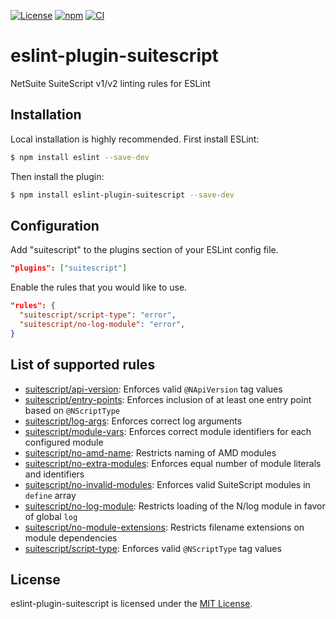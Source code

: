 [![License][license-img]][license-link]
[![npm][npm-img]][npm-link]
[![CI][ci-img]][ci-link]

# eslint-plugin-suitescript

NetSuite SuiteScript v1/v2 linting rules for ESLint

## Installation

Local installation is highly recommended. First install ESLint:

```sh
$ npm install eslint --save-dev
```

Then install the plugin:

```sh
$ npm install eslint-plugin-suitescript --save-dev
```

## Configuration

Add "suitescript" to the plugins section of your ESLint config file.

```json
"plugins": ["suitescript"]
```

Enable the rules that you would like to use.

```json
"rules": {
  "suitescript/script-type": "error",
  "suitescript/no-log-module": "error",
}
```

## List of supported rules

* [suitescript/api-version](docs/rules/api-version.md): Enforces valid `@NApiVersion` tag values
* [suitescript/entry-points](docs/rules/entry-points.md): Enforces inclusion of at least one entry point based on `@NScriptType`
* [suitescript/log-args](docs/rules/log-args.md): Enforces correct log arguments
* [suitescript/module-vars](docs/rules/module-vars.md): Enforces correct module identifiers for each configured module
* [suitescript/no-amd-name](docs/rules/no-amd-name.md): Restricts naming of AMD modules
* [suitescript/no-extra-modules](docs/rules/no-extra-modules.md): Enforces equal number of module literals and identifiers
* [suitescript/no-invalid-modules](docs/rules/no-invalid-modules.md): Enforces valid SuiteScript modules in `define` array
* [suitescript/no-log-module](docs/rules/no-log-module.md): Restricts loading of the N/log module in favor of global `log`
* [suitescript/no-module-extensions](docs/rules/no-module-extensions.md): Restricts filename extensions on module dependencies
* [suitescript/script-type](docs/rules/script-type.md): Enforces valid `@NScriptType` tag values

## License

eslint-plugin-suitescript is licensed under the [MIT License](http://www.opensource.org/licenses/mit-license.php).

[license-img]: https://img.shields.io/github/license/acdvs/eslint-plugin-suitescript
[license-link]: https://github.com/acdvs/eslint-plugin-suitescript/blob/master/LICENSE

[npm-img]: https://img.shields.io/npm/v/eslint-plugin-suitescript
[npm-link]: https://www.npmjs.com/package/eslint-plugin-suitescript

[ci-img]: https://github.com/acdvs/eslint-plugin-suitescript/workflows/CI/badge.svg
[ci-link]: https://github.com/acdvs/eslint-plugin-suitescript/actions
